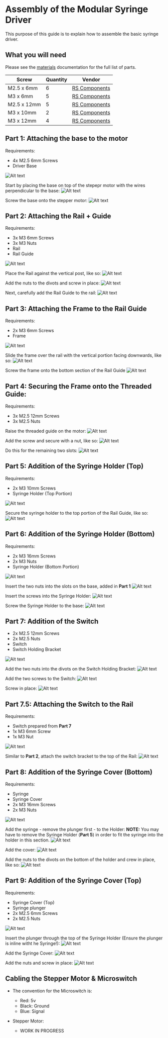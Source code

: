 # Assembly of the Modular Syringe Driver
This purpose of this guide is to explain how to assemble the basic syringe driver.

## What you will need
Please see the [materials](materials.md) documentation for the full list of parts.

Screw | Quantity | Vendor
--- | --- | ---
M2.5 x 6mm | 6 | [RS Components](http://uk.rs-online.com/web/p/socket-screws/4838124/)
M3 x 6mm | 5 | [RS Components](http://uk.rs-online.com/web/p/socket-screws/1871207/)
M2.5 x 12mm | 5 | [RS Components](http://uk.rs-online.com/web/p/socket-screws/4838130/)
M3 x 10mm | 2 | [RS Components](http://uk.rs-online.com/web/p/socket-screws/2328366/)
M3 x 12mm | 4 | [RS Components](http://uk.rs-online.com/web/p/socket-screws/1871229/)


## Part 1: Attaching the base to the motor
Requirements:
* 4x M2.5 6mm Screws
* Driver Base

![Alt text](https://cloud.githubusercontent.com/assets/13821621/21386185/8d758dd8-c769-11e6-93e3-9db340c2334c.jpg)

Start by placing the base on top of the stepepr motor with the wires perpendicular to the base:
![Alt text](https://cloud.githubusercontent.com/assets/13821621/21386226/c0394c64-c769-11e6-9a1e-b861a755862e.jpg)

Screw the base onto the stepper motor:
![Alt text](https://cloud.githubusercontent.com/assets/13821621/21386273/f0a51e82-c769-11e6-9c57-97060b925da9.jpg)


## Part 2: Attaching the Rail + Guide
Requirements:
* 3x M3 6mm Screws
* 3x M3 Nuts
* Rail
* Rail Guide

![Alt text](https://cloud.githubusercontent.com/assets/13821621/21386326/28c6f8c6-c76a-11e6-8093-392260d67908.jpg)

Place the Rail against the vertical post, like so:
![Alt text](https://cloud.githubusercontent.com/assets/13821621/21386370/67241edc-c76a-11e6-83f7-897ad1bdfab2.jpg)

Add the nuts to the divots and screw in place:
![Alt text](https://cloud.githubusercontent.com/assets/13821621/21386422/a0ef7756-c76a-11e6-8ab8-e6078497f73f.jpg)

Next, carefully add the Rail Guide to the rail:
![Alt text](https://cloud.githubusercontent.com/assets/13821621/21386435/b6d7d6da-c76a-11e6-8ac5-5aaba5cbe1cb.jpg)


## Part 3: Attaching the Frame to the Rail Guide
Requirements:
* 2x M3 6mm Screws
* Frame

![Alt text](https://cloud.githubusercontent.com/assets/13821621/21386516/145f6a8e-c76b-11e6-9f08-84a89e8db135.jpg)

Slide the frame over the rail with the vertical portion facing downwards, like so:
![Alt text](https://cloud.githubusercontent.com/assets/13821621/21386730/239b3d88-c76c-11e6-97c7-26c5921b2764.jpg)

Screw the frame onto the bottom section of the Rail Guide
![Alt text](https://cloud.githubusercontent.com/assets/13821621/21386763/49b3ac08-c76c-11e6-8242-ca050641a33c.jpg)


## Part 4: Securing the Frame onto the Threaded Guide:
Requirements:
* 3x M2.5 12mm Screws
* 3x M2.5 Nuts

Raise the threaded guide on the motor:
![Alt text](https://cloud.githubusercontent.com/assets/13821621/21386830/982ccf86-c76c-11e6-90be-0c255b6ef048.jpg)

Add the screw and secure with a nut, like so:
![Alt text](https://cloud.githubusercontent.com/assets/13821621/21386841/ac62659c-c76c-11e6-913a-29e46e2f82ca.jpg)

Do this for the remaining two slots:
![Alt text](https://cloud.githubusercontent.com/assets/13821621/21386862/c72d4a90-c76c-11e6-8c08-d16d54a362c7.jpg)


## Part 5: Addition of the Syringe Holder (Top)
Requirements:
* 2x M3 10mm Screws
* Syringe Holder (Top Portion)

![Alt text](https://cloud.githubusercontent.com/assets/13821621/21386893/f9e1f012-c76c-11e6-81db-a8200661d40e.jpg)

Secure the syringe holder to the top portion of the Rail Guide, like so:
![Alt text](https://cloud.githubusercontent.com/assets/13821621/21386915/1c7fd44a-c76d-11e6-929c-7db82b4fdb01.jpg)


## Part 6: Addition of the Syringe Holder (Bottom)
Requirements:
* 2x M3 16mm Screws
* 2x M3 Nuts
* Syringe Holder (Bottom Portion)

![Alt text](https://cloud.githubusercontent.com/assets/13821621/21386957/5a90232a-c76d-11e6-9821-1eeecc2212cb.jpg)

Insert the two nuts into the slots on the base, added in **Part 1**
![Alt text](https://cloud.githubusercontent.com/assets/13821621/21386990/831038e4-c76d-11e6-8228-321a2b63878f.jpg)

Insert the screws into the Syringe Holder:
![Alt text](https://cloud.githubusercontent.com/assets/13821621/21387011/993f9f38-c76d-11e6-8a55-debda892e44c.jpg)

Screw the Syringe Holder to the base:
![Alt text](https://cloud.githubusercontent.com/assets/13821621/21387039/afe13e7c-c76d-11e6-97c1-66196d5d1f30.jpg)


## Part 7: Addition of the Switch
* 2x M2.5 12mm Screws
* 2x M2.5 Nuts
* Switch
* Switch Holding Bracket

![Alt text](https://cloud.githubusercontent.com/assets/13821621/21387105/0b681982-c76e-11e6-9320-cb082884a5f3.jpg)

Add the two nuts into the divots on the Switch Holding Bracket:
![Alt text](https://cloud.githubusercontent.com/assets/13821621/21387136/2b488430-c76e-11e6-8e07-68597a3740db.jpg)

Add the two screws to the Switch:
![Alt text](https://cloud.githubusercontent.com/assets/13821621/21387146/362e59a6-c76e-11e6-8ba7-6de785366398.jpg)

Screw in place:
![Alt text](https://cloud.githubusercontent.com/assets/13821621/21387150/3c2cb1ae-c76e-11e6-9823-332a5dd57b4c.jpg)


## Part 7.5: Attaching the Switch to the Rail
Requirements:
* Switch prepared from **Part 7**
* 1x M3 6mm Screw
* 1x M3 Nut

![Alt text](https://cloud.githubusercontent.com/assets/13821621/21387205/804cbb22-c76e-11e6-872d-14e77175e97b.jpg)

Similar to **Part 2**, attach the switch bracket to the top of the Rail:
![Alt text](https://cloud.githubusercontent.com/assets/13821621/21387253/b707195a-c76e-11e6-9c60-e8fd767309e9.jpg)


## Part 8: Addition of the Syringe Cover (Bottom)
Requirements:
* Syringe
* Syringe Cover
* 2x M3 16mm Screws
* 2x M3 Nuts


![Alt text](https://cloud.githubusercontent.com/assets/13821621/21387357/277bc636-c76f-11e6-8636-c150cb2f7147.jpg)

Add the syringe - remove the plunger first - to the Holder:
**NOTE:** You may have to remove the Syringe Holder (**Part 5**) in order to fit the syringe into the holder in this section.
![Alt text](https://cloud.githubusercontent.com/assets/13821621/21387381/4962b03e-c76f-11e6-9e49-e9c561f2d0a6.jpg)

Add the cover:
![Alt text](https://cloud.githubusercontent.com/assets/13821621/21387419/7e20c3ce-c76f-11e6-9957-fdc0fb54ab7f.jpg)

Add the nuts to the divots on the bottom of the holder and crew in place, like so:
![Alt text](https://cloud.githubusercontent.com/assets/13821621/21387400/68692526-c76f-11e6-94f2-b3fe4e0a680a.jpg)


## Part 9: Addition of the Syringe Cover (Top)
Requirements:
* Syringe Cover (Top)
* Syringe plunger
* 2x M2.5 6mm Screws
* 2x M2.5 Nuts

![Alt text](https://cloud.githubusercontent.com/assets/13821621/21387498/c97e5e58-c76f-11e6-8026-177a903e2a46.jpg)

Insert the plunger through the top of the Syringe Holder (Ensure the plunger is inline witht he Syringe!):
![Alt text](https://cloud.githubusercontent.com/assets/13821621/21387526/e307fbfe-c76f-11e6-9a47-8169383be114.jpg)

Add the Syringe Cover:
![Alt text](https://cloud.githubusercontent.com/assets/13821621/21387564/0c559926-c770-11e6-9675-13bab586d207.jpg)

Add the nuts and screw in place:
![Alt text](https://cloud.githubusercontent.com/assets/13821621/21387581/2385dfc0-c770-11e6-9723-547c8c18ed43.jpg)


## Cabling the Stepper Motor & Microswitch
* The convention for the Microswitch is:
    * Red: 5v
    * Black: Ground
    * Blue: Signal

* Stepper Motor:
    * WORK IN PROGRESS
